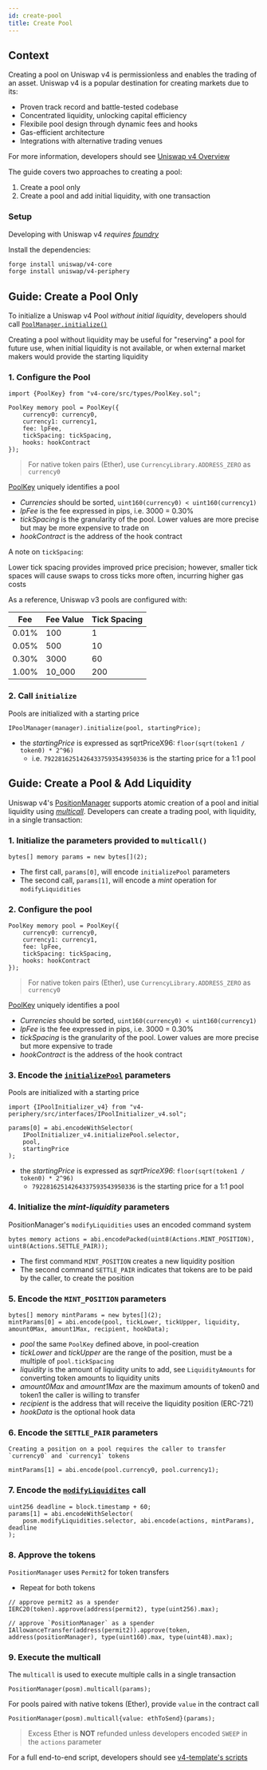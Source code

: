 ```yaml
---
id: create-pool
title: Create Pool
---
```


## Context

Creating a pool on Uniswap v4 is permissionless and enables the trading of an asset. Uniswap v4 is a popular destination for creating markets due to its:

- Proven track record and battle-tested codebase
- Concentrated liquidity, unlocking capital efficiency
- Flexibile pool design through dynamic fees and hooks
- Gas-efficient architecture
- Integrations with alternative trading venues

For more information, developers should see [Uniswap v4 Overview](/contracts/v4/overview)

The guide covers two approaches to creating a pool:

1. Create a pool only
2. Create a pool and add initial liquidity, with one transaction

### Setup

Developing with Uniswap v4 _requires [foundry](https://book.getfoundry.sh)_

Install the dependencies:

```bash
forge install uniswap/v4-core
forge install uniswap/v4-periphery
```

## Guide: Create a Pool Only

To initialize a Uniswap v4 Pool _without initial liquidity_, developers should call [`PoolManager.initialize()`](/contracts/v4/reference/core/interfaces/IPoolManager#initialize)

Creating a pool without liquidity may be useful for "reserving" a pool for future use, when initial liquidity is not available, or when external market makers would provide the starting liquidity

### 1. Configure the Pool

```solidity
import {PoolKey} from "v4-core/src/types/PoolKey.sol";

PoolKey memory pool = PoolKey({
    currency0: currency0,
    currency1: currency1,
    fee: lpFee,
    tickSpacing: tickSpacing,
    hooks: hookContract
});
```

> For native token pairs (Ether), use `CurrencyLibrary.ADDRESS_ZERO` as `currency0`

[PoolKey](/contracts/v4/reference/core/types/PoolKey) uniquely identifies a pool

- _Currencies_ should be sorted, `uint160(currency0) < uint160(currency1)`
- _lpFee_ is the fee expressed in pips, i.e. 3000 = 0.30%
- _tickSpacing_ is the granularity of the pool. Lower values are more precise but may be more expensive to trade on
- _hookContract_ is the address of the hook contract

A note on `tickSpacing`:

Lower tick spacing provides improved price precision; however, smaller tick spaces will cause swaps to cross ticks more often, incurring higher gas costs

As a reference, Uniswap v3 pools are configured with:

| Fee   | Fee Value | Tick Spacing |
| ----- | --------- | ------------ |
| 0.01% | 100       | 1            |
| 0.05% | 500       | 10           |
| 0.30% | 3000      | 60           |
| 1.00% | 10_000    | 200          |

### 2. Call `initialize`

Pools are initialized with a starting price

```solidity
IPoolManager(manager).initialize(pool, startingPrice);
```

- the _startingPrice_ is expressed as sqrtPriceX96: `floor(sqrt(token1 / token0) * 2^96)`
  - i.e. `79228162514264337593543950336` is the starting price for a 1:1 pool

## Guide: Create a Pool & Add Liquidity

Uniswap v4's [PositionManager](/contracts/v4/reference/periphery/PositionManager) supports atomic creation of a pool and initial liquidity using [_multicall_](/contracts/v4/reference/periphery/base/Multicall_v4). Developers can create a trading pool, with liquidity, in a single transaction:

### 1. Initialize the parameters provided to `multicall()`

```solidity
bytes[] memory params = new bytes[](2);
```

- The first call, `params[0]`, will encode `initializePool` parameters
- The second call, `params[1]`, will encode a _mint_ operation for `modifyLiquidities`

### 2. Configure the pool

```solidity
PoolKey memory pool = PoolKey({
    currency0: currency0,
    currency1: currency1,
    fee: lpFee,
    tickSpacing: tickSpacing,
    hooks: hookContract
});
```

> For native token pairs (Ether), use `CurrencyLibrary.ADDRESS_ZERO` as `currency0`

[PoolKey](/contracts/v4/reference/core/types/PoolKey) uniquely identifies a pool

- _Currencies_ should be sorted, `uint160(currency0) < uint160(currency1)`
- _lpFee_ is the fee expressed in pips, i.e. 3000 = 0.30%
- _tickSpacing_ is the granularity of the pool. Lower values are more precise but more expensive to trade
- _hookContract_ is the address of the hook contract

### 3. Encode the [`initializePool`](/contracts/v4/reference/periphery/base/PoolInitializer) parameters

Pools are initialized with a starting price

```solidity
import {IPoolInitializer_v4} from "v4-periphery/src/interfaces/IPoolInitializer_v4.sol";

params[0] = abi.encodeWithSelector(
    IPoolInitializer_v4.initializePool.selector,
    pool,
    startingPrice
);
```

- the _startingPrice_ is expressed as _sqrtPriceX96_: `floor(sqrt(token1 / token0) * 2^96)`
  - `79228162514264337593543950336` is the starting price for a 1:1 pool

### 4. Initialize the _mint-liquidity_ parameters

PositionManager's `modifyLiquidities` uses an encoded command system

```solidity
bytes memory actions = abi.encodePacked(uint8(Actions.MINT_POSITION), uint8(Actions.SETTLE_PAIR));
```

- The first command `MINT_POSITION` creates a new liquidity position
- The second command `SETTLE_PAIR` indicates that tokens are to be paid by the caller, to create the position

### 5. Encode the `MINT_POSITION` parameters

```solidity
bytes[] memory mintParams = new bytes[](2);
mintParams[0] = abi.encode(pool, tickLower, tickUpper, liquidity, amount0Max, amount1Max, recipient, hookData);
```

- _pool_ the same `PoolKey` defined above, in pool-creation
- _tickLower_ and _tickUpper_ are the range of the position, must be a multiple of `pool.tickSpacing`
- _liquidity_ is the amount of liquidity units to add, see `LiquidityAmounts` for converting token amounts to liquidity units
- _amount0Max_ and _amount1Max_ are the maximum amounts of token0 and token1 the caller is willing to transfer
- _recipient_ is the address that will receive the liquidity position (ERC-721)
- _hookData_ is the optional hook data

### 6. Encode the `SETTLE_PAIR` parameters

    Creating a position on a pool requires the caller to transfer `currency0` and `currency1` tokens

```solidity
mintParams[1] = abi.encode(pool.currency0, pool.currency1);
```

### 7. Encode the [`modifyLiquidites`](/contracts/v4/reference/periphery/PositionManager#modifyliquidities) call

```solidity
uint256 deadline = block.timestamp + 60;
params[1] = abi.encodeWithSelector(
    posm.modifyLiquidities.selector, abi.encode(actions, mintParams), deadline
);
```

### 8. Approve the tokens

`PositionManager` uses `Permit2` for token transfers

- Repeat for both tokens

```solidity
// approve permit2 as a spender
IERC20(token).approve(address(permit2), type(uint256).max);

// approve `PositionManager` as a spender
IAllowanceTransfer(address(permit2)).approve(token, address(positionManager), type(uint160).max, type(uint48).max);
```

### 9. Execute the multicall

The `multicall` is used to execute multiple calls in a single transaction

```solidity
PositionManager(posm).multicall(params);
```

For pools paired with native tokens (Ether), provide `value` in the contract call

```solidity
PositionManager(posm).multicall{value: ethToSend}(params);
```

> Excess Ether is **NOT** refunded unless developers encoded `SWEEP` in the `actions` parameter

For a full end-to-end script, developers should see [v4-template's scripts](https://github.com/uniswapfoundation/v4-template/tree/main/script)
